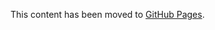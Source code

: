 This content has been moved to [GitHub Pages](https://microsoft.github.io/vs-threading/analyzers/VSTHRD109.html).
